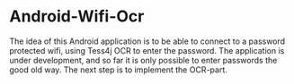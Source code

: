 # Android-Wifi-Ocr



The idea of this Android application is to be able to connect to a password protected wifi, using Tess4j OCR to enter the password. The application is under development, and so far it is only possible to enter passwords the good old way. The next step is to implement the OCR-part.
